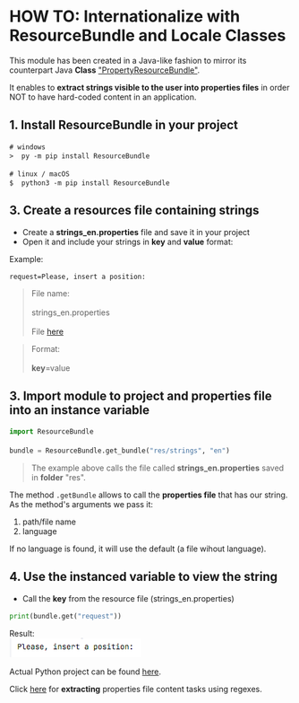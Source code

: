# HOW TO: Internationalize with ResourceBundle and Locale Classes

This module has been created in a Java-like fashion to mirror its counterpart Java **Class** ["PropertyResourceBundle"](https://docs.oracle.com/en/java/javase/20/docs/api/java.base/java/util/PropertyResourceBundle.html).

It enables to **extract strings visible to the user into properties files** in order NOT to have hard-coded content in an application.

## 1. Install ResourceBundle in your project
```
# windows
>  py -m pip install ResourceBundle

# linux / macOS
$  python3 -m pip install ResourceBundle
```

## 3. Create a resources file containing **strings**
- Create a **strings_en.properties** file and save it in your project
- Open it and include your strings in **key** and **value** format:

Example:
``` Properties
request=Please, insert a position: 
```
> File name: <br><br>
	strings_en.properties <br><br>
File [here](https://github.com/agomezmartin/internationalization/blob/main/assets/python/resourceBundle/DB_Param_i18n/res/strings_en.properties)

> Format: <br><br>
	**key**=value

## 3. Import module to project and properties file into an instance variable

``` Python
import ResourceBundle

bundle = ResourceBundle.get_bundle("res/strings", "en")
```

> The example above calls the file called **strings_en.properties** saved in **folder** "res".

The method `.getBundle` allows to call the **properties file** that has our string.
As the method's arguments we pass it:

1. path/file name
2. language

If no language is found, it will use the default (a file wihout language).

## 4. Use the instanced variable to view the string

- Call the **key** from the resource file (strings_en.properties)
``` Python
print(bundle.get("request"))
```
Result:
<br>
<img src="/assets/images/string_example.png">

Actual Python project can be found [here](https://github.com/agomezmartin/regexl10n/tree/main/assets/_projects/django/DB_Param_i18n).

Click [here](https://github.com/agomezmartin/internationalization/blob/main/assets/text_extraction/README.md) for **extracting** properties file content tasks using regexes. 